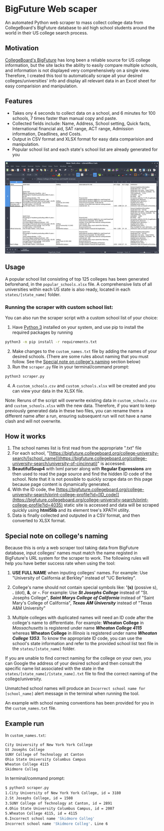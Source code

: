 # BigFuture Web scaper
An automated Python web scraper to mass collect college data from CollegeBoard's BigFuture database to aid high school students around the world in their US college search process.

## Motivation
[CollegeBoard's BigFuture](https://bigfuture.collegeboard.org/) has long been a reliable source for US college information, but the site lacks the ability to easily compare multiple schools, and information is not displayed very comprehensively on a single view. Therefore, I created this tool to automatically scrape all your desired colleges/universities' info and display all relevant data in an Excel sheet for easy comparision and manipulation.

## Features
* Takes ony 4 seconds to collect data on a school, and 6 minutes for 100 schools, 7 times faster than manual copy and paste.
* Collected fields include: Name, Address, School setting, Quick facts, International financial aid, SAT range, ACT range, Admission information, Deadlines, and Costs.
* Output in CSV format and XLSX format for easy data comparision and manipulation.
* Popular school list and each state's school list are already generated for you

![result XLSX file screenshot](./readme_assets/NewYork_xlsx.png)

## Usage
A popular school list consisting of top 125 colleges has been generated beforehand, in the `popular_schools.xlsx` file. A comprehensive lists of all universities within each US state is also ready, located in each `states/[state_name]` folder.

### Running the scraper with custom school list:
You can also run the scraper script with a custom school list of your choice:
1. Have [Python 3](https://www.python.org/downloads/) installed on your system, and use pip to install the required packages by running 
```bash
python3 -m pip install -r requirements.txt
```
2. Make changes to the `custom_names.txt` file by adding the names of your desired schools. (There are some rules about naming that you must follow. See the [Special note on college's naming](#Special-note-on-colleges-naming) section below)
3. Run the `scraper.py` file in your terminal/command prompt:
```bash
python3 scraper.py
```
4. A `custom_schools.csv` and `custom_schools.xlsx` will be created and you can view your data in the XLSX file.

Note: Reruns of the script will overwrite existing data in `custom_schools.csv` and `custom_schools.xlsx` with the new data. Therefore, if you want to keep previously generated data in these two files, you can rename them a different name after a run, ensuring subsequent run will not have a name clash and will not overwrite.

## How it works
1. The school names list is first read from the appropriate ".txt" file
2. For each school, "[https://bigfuture.collegeboard.org/college-university-search/[school_name]](https://bigfuture.collegeboard.org/college-university-search/university-of-cincinnati)" is accessed. 
3. **BeautifulSoup4** with lxml parser along with **Regular Expressions** are then used to read the page source and find the hidden ID code of the school. Note that it is not possible to quickly scrape data on this page because page content is dynamically generated.
4. With the ID code, the [https://bigfuture.collegeboard.org/college-university-search/print-college-profile?id=[ID_code]](https://bigfuture.collegeboard.org/college-university-search/print-college-profile?id=4035) static site is accessed and data will be scraped quickly using **html5lib** and its element tree's XPATH utility.
5. Data is finally collected and outputed in a CSV format, and then converted to XLSX format.

## Special note on college's naming
Because this is only a web scraper tool taking data from BigFuture database, input colleges' names must match the name registed in BigFuture's URL system for the scraper to work. The following rules will help you have better success rate when using the tool:

1. **USE FULL NAME** when inputing colleges' names. For example: Use "University of California at Berkley" instead of "UC Berkeley".

2. College's name should not contain special symbols like: **'(s)** (possive s), **.** (dot), **&**, or **-**. For example: Use **_St Josephs College_** instead of "St. Josephs College", **_Saint Marys College of California_** instead of "Saint Mary's College of California", **_Texas AM University_** instead of "Texas A&M University"

3. Multiple colleges with duplicated names will need an ID code after the college's name to differentiate. For example: **Wheaton College** in _Massachusetts_ is registered under name **_Wheaton College 4115_** whereas **Wheaton College** in _Illinois_ is registered under name **_Wheaton College 1353_**. To know the appropriate ID code, you can use the school's state information and refer to the provided school list text file in the `states/[state_name]` folder.

If you are unable to find correct naming for the college on your own, you can Google the address of your desired school and then consult the specific name list associated with the state in the `states/[state_name]/[state_name].txt` file to find the correct naming of the college/university.

Unmatched school names will produce an `Incorrect school name for [school_name]` alert message in the terminal when running the tool.

An example with school naming conventions has been provided for you in the `custom_names.txt` file.

## Example run
In `custom_names.txt`:
```text
City University of New York York College
St Josephs College
SUNY College of Technology at Canton
Ohio State University Columbus Campus
Wheaton College 4115
Skidmore Colleg
```
In terminal/command prompt:

```bash
$ python3 scraper.py
1.City University of New York York College, id = 3180
2.St Josephs College, id = 1508
3.SUNY College of Technology at Canton, id = 2891
4.Ohio State University Columbus Campus, id = 2007
5.Wheaton College 4115, id = 4115
6.Incorrect school name 'Skidmore Colleg'
Incorrect school name 'Skidmore Colleg'. Line 6
```
